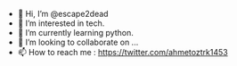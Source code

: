 - 👋 Hi, I’m @escape2dead
- 👀 I’m interested in tech.
- 🌱 I’m currently learning python.
- 💞️ I’m looking to collaborate on ...
- 📫 How to reach me : https://twitter.com/ahmetoztrk1453

<!---
escape2dead/escape2dead is a ✨ special ✨ repository because its `README.md` (this file) appears on your GitHub profile.
You can click the Preview link to take a look at your changes.
--->
